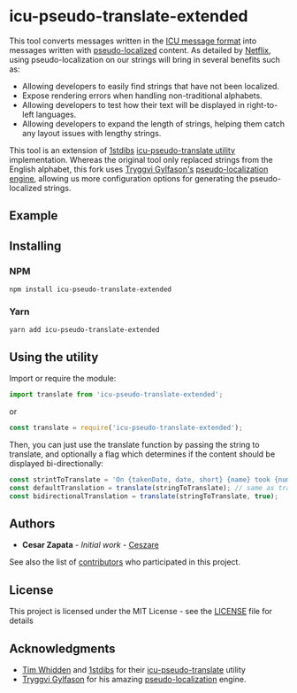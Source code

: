 # icu-pseudo-translate-extended

This tool converts messages written in the [ICU message format](http://userguide.icu-project.org/formatparse/messages) into messages written with [pseudo-localized](https://docs.microsoft.com/en-us/windows/desktop/intl/pseudo-locales) content. As detailed by [Netflix](https://medium.com/netflix-techblog/pseudo-localization-netflix-12fff76fbcbe), using pseudo-localization on our strings will bring in several benefits such as:
- Allowing developers to easily find strings that have not been localized.
- Expose rendering errors when handling non-traditional alphabets.
- Allowing developers to test how their text will be displayed in right-to-left languages.
- Allowing developers to expand the length of strings, helping them catch any layout issues with lengthy strings.

This tool is an extension of [1stdibs](https://github.com/1stdibs) [icu-pseudo-translate utility](https://github.com/1stdibs/icu-pseudo-translate) implementation. Whereas the original tool only replaced strings from the English alphabet, this fork uses [Tryggvi Gylfason's](https://github.com/tryggvigy) [pseudo-localization engine](https://github.com/tryggvigy/pseudo-localization), allowing us more configuration options for generating the pseudo-localized strings.

## Example

## Installing

### NPM

```
npm install icu-pseudo-translate-extended
```

### Yarn

```
yarn add icu-pseudo-translate-extended
```

## Using the utility

Import or require the module:

```javascript
import translate from 'icu-pseudo-translate-extended';
```

or

```javascript
const translate = require('icu-pseudo-translate-extended');
```

Then, you can just use the translate function by passing the string to translate, and optionally a flag which determines if the content should be displayed bi-directionally:

```javascript
const strintToTranslate = 'On {takenDate, date, short} {name} took {numPhotos, plural, =0 {no photos.} =1 {one photo.} other {# photos.}}';
const defaultTranslation = translate(stringToTranslate); // same as translate(stringToTranslate, false);
const bidirectionalTranslation = translate(stringToTranslate, true);
```

## Authors

* **Cesar Zapata** - *Initial work* - [Ceszare](https://github.com/Ceszare)

See also the list of [contributors](https://github.com/ceszare/icu-pseudo-translate-extended/contributors) who participated in this project.

## License

This project is licensed under the MIT License - see the [LICENSE](LICENSE) file for details

## Acknowledgments
* [Tim Whidden](https://github.com/twhid) and [1stdibs](https://github.com/1stdibs) for their [icu-pseudo-translate](https://github.com/1stdibs/icu-pseudo-translate) utility
* [Tryggvi Gylfason](https://github.com/tryggvigy) for his amazing [pseudo-localization](https://github.com/tryggvigy/pseudo-localization) engine.
